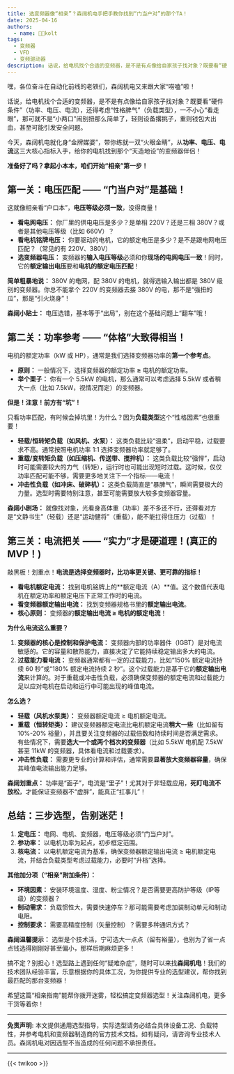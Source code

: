```yaml
---
title: 选变频器像“相亲”？森阔机电手把手教你找到“门当户对”的那个TA！
date: 2025-04-16
authors:
  - name: 🧑‍💼kolt
tags:
  - 变频器
  - VFD
  - 变频驱动器
description: 话说，给电机找个合适的变频器，是不是有点像给自家孩子找对象？既要看“硬件条件”（功率、电压、电流），还得考虑“性格脾气”（负载类型），一不小心“看走眼”，那可就不是“小两口”闹别扭那么简单了，轻则设备撂挑子，重则钱包大出血，甚至可能引发安全问题。
---
```





嘿，各位奋斗在自动化前线的老铁们，森阔机电又来跟大家“唠嗑”啦！

话说，给电机找个合适的变频器，是不是有点像给自家孩子找对象？既要看“硬件条件”（功率、电压、电流），还得考虑“性格脾气”（负载类型），一不小心“看走眼”，那可就不是“小两口”闹别扭那么简单了，轻则设备撂挑子，重则钱包大出血，甚至可能引发安全问题。

今天，森阔机电就化身“金牌媒婆”，带你练就一双“火眼金睛”，从**功率、电压、电流**这三大核心指标入手，给你的电机找到那个“天造地设”的变频器伴侣！

**准备好了吗？拿起小本本，咱们开始“相亲”第一步！**

## 第一关：电压匹配 —— “门当户对”是基础！

这就像相亲看“户口本”，**电压等级必须一致**，没得商量！

*   **看电网电压：** 你厂里的供电电压是多少？是单相 220V？还是三相 380V？或者是其他电压等级（比如 660V）？
*   **看电机铭牌电压：** 你要驱动的电机，它的额定电压是多少？是不是跟电网电压匹配？（常见的有 220V、380V）
*   **选变频器电压：** 变频器的**输入电压等级**必须和你**现场的电网电压一致**！同时，它的**额定输出电压**要和**电机的额定电压匹配**！

**简单粗暴地说：** 380V 的电网，配 380V 的电机，就得选输入输出都是 380V 级别的变频器。你总不能拿个 220V 的变频器去接 380V 的电，那不是“强扭的瓜”，那是“引火烧身”！

**森阔小贴士：** 电压选错，基本等于“出局”，别在这个基础问题上“翻车”哦！

## 第二关：功率参考 —— “体格”大致得相当！

电机的额定功率（kW 或 HP），通常是我们选择变频器功率的**第一个参考点**。

*   **原则：** 一般情况下，选择变频器的额定功率 **≥** 电机的额定功率。
*   **举个栗子：** 你有一个 5.5kW 的电机，那么通常可以考虑选择 5.5kW 或者稍大一点（比如 7.5kW，视情况而定）的变频器。

**但是！注意！前方有“坑”！**

只看功率匹配，有时候会掉坑里！为什么？因为**负载类型**这个“性格因素”也很重要！

*   **轻载/恒转矩负载（如风机、水泵）：** 这类负载比较“温柔”，启动平稳，过载要求不高。通常按照电机功率 1:1 选择变频器功率就足够了。
*   **重载/变转矩负载（如压缩机、传送带、搅拌机）：** 这类负载比较“强悍”，启动时可能需要较大的力气（转矩），运行时也可能出现短时过载。这时候，仅仅功率匹配可能不够，需要更多地关注下一个指标——电流！
*   **冲击性负载（如冲床、破碎机）：** 这类负载简直是“暴脾气”，瞬间需要极大的力量。选型时需要特别注意，甚至可能需要放大较多变频器容量。

**森阔小剧场：** 就像找对象，光看身高体重（功率）差不多还不行，还得看对方是“文静书生”（轻载）还是“运动健将”（重载），能不能扛得住压力（过载）！

## 第三关：电流把关 —— “实力”才是硬道理！(真正的 MVP！)

敲黑板！划重点！**电流是选择变频器时，比功率更关键、更可靠的指标！**

*   **看电机额定电流：** 找到电机铭牌上的**额定电流（A）**值。这个数值代表电机在额定功率和额定电压下正常工作时的电流。
*   **看变频器额定输出电流：** 找到变频器规格书里的**额定输出电流**。
*   **核心原则：** 变频器的**额定输出电流 ≥ 电机的额定电流**！

**为什么电流这么重要？**

1.  **变频器的核心是控制和保护电流：** 变频器内部的功率器件（IGBT）是对电流敏感的。它的容量和散热能力，直接决定了它能持续稳定输出多大的电流。
2.  **过载能力看电流：** 变频器通常都有一定的过载能力，比如“150% 额定电流持续 60 秒”或“180% 额定电流持续 2 秒”。这个过载能力是基于它的**额定输出电流**来计算的。对于重载或冲击性负载，必须确保变频器的额定电流和过载能力足以应对电机在启动和运行中可能出现的峰值电流。

**怎么选？**

*   **轻载（风机水泵类）：** 变频器额定电流 ≥ 电机额定电流。
*   **重载（恒转矩类）：** 建议变频器额定电流比电机额定电流**稍大一些**（比如留有 10%-20% 裕量），并且要关注变频器的过载倍数和持续时间是否满足需求。有些情况下，需要**选大一个或两个档次的变频器**（比如 5.5kW 电机配 7.5kW 甚至 11kW 的变频器，具体看电流和过载要求）。
*   **冲击性负载：** 需要更专业的计算和评估，通常需要**显著放大变频器容量**，确保其峰值电流输出能力足够。

**森阔划重点：** 功率是“面子”，电流是“里子”！尤其对于非轻载应用，**死盯电流不放松**，才能保证变频器不“虚胖”，能真正“扛事儿”！

## 总结：三步选型，告别迷茫！

1.  **定电压：** 电网、电机、变频器，电压等级必须“门当户对”。
2.  **参功率：** 以电机功率为起点，初步框定范围。
3.  **核电流：** 以电机额定电流为基准，确保变频器额定输出电流 ≥ 电机额定电流，并结合负载类型考虑过载能力，必要时“升档”选择。

**其他加分项（“相亲”附加条件）：**

*   **环境因素：** 安装环境温度、湿度、粉尘情况？是否需要更高防护等级（IP等级）的变频器？
*   **制动需求：** 负载惯性大，需要快速停车？那可能需要考虑加装制动单元和制动电阻。
*   **控制要求：** 需要高精度控制（矢量控制）？需要多种通讯方式？

**森阔温馨提示：** 选型是个技术活，宁可选大一点点（留有裕量），也别为了省一点点钱选得刚刚好甚至偏小，那样后期麻烦更多！

搞不定？别担心！选型路上遇到任何“疑难杂症”，随时可以来找**森阔机电**！我们的技术团队经验丰富，乐意根据你的具体工况，为你提供专业的选型建议，帮你找到最匹配的那台变频器！

希望这篇“相亲指南”能帮你拨开迷雾，轻松搞定变频器选型！关注森阔机电，更多干货等着你！

---

**免责声明:** 本文提供通用选型指导，实际选型请务必结合具体设备工况、负载特性，并参考电机和变频器制造商的官方技术文档。如有疑问，请咨询专业技术人员。森阔机电对因选型不当造成的任何问题不承担责任。


---

{{< twikoo >}}  

